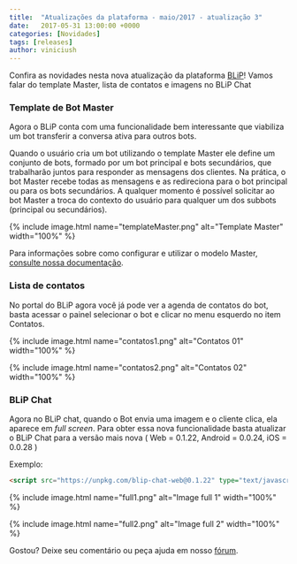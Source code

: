 ```yaml
---
title:  "Atualizações da plataforma - maio/2017 - atualização 3"
date:   2017-05-31 13:00:00 +0000
categories: [Novidades]
tags: [releases]
author: viniciush
---
```


Confira as novidades nesta nova atualização da plataforma [BLiP](https://blip.ai)!
Vamos falar do template Master, lista de contatos e imagens no BLiP Chat 

<!--preview-->

### Template de Bot Master

Agora o BLiP conta com uma funcionalidade bem interessante que viabiliza um bot transferir a conversa ativa para outros bots.

Quando o usuário cria um bot utilizando o template Master ele define um conjunto de bots, formado por um bot principal e bots secundários, que trabalharão juntos para responder as mensagens dos clientes. Na prática, o bot Master recebe todas as mensagens e as redireciona para o bot principal ou para os bots secundários. A qualquer momento é possível solicitar ao bot Master a troca do contexto do usuário para qualquer um dos subbots (principal ou secundários).

{% include image.html name="templateMaster.png" alt="Template Master" width="100%" %}

Para informações sobre como configurar e utilizar o modelo Master, [consulte nossa documentação](https://portal.blip.ai/#/docs/templates/master).

### Lista de contatos

No portal do BLiP agora você já pode ver a agenda de contatos do bot, basta acessar o painel selecionar o bot e clicar no menu esquerdo no item Contatos.

{% include image.html name="contatos1.png" alt="Contatos 01" width="100%" %}

{% include image.html name="contatos2.png" alt="Contatos 02" width="100%" %}

### BLiP Chat

Agora no BLiP chat, quando o Bot envia uma imagem e o cliente clica, ela aparece em *full screen*. Para obter essa nova funcionalidade basta atualizar o BLiP Chat para a versão mais nova ( Web = 0.1.22, Android = 0.0.24, iOS = 0.0.28 )

Exemplo:
```html
<script src="https://unpkg.com/blip-chat-web@0.1.22" type="text/javascript"></script>
```

{% include image.html name="full1.png" alt="Image full 1" width="100%" %}

{% include image.html name="full2.png" alt="Image full 2" width="100%" %}

Gostou? Deixe seu comentário ou peça ajuda em nosso [fórum](https://forum.blip.ai).
